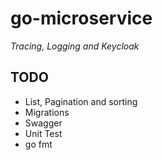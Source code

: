 # go-microservice
*Tracing, Logging and Keycloak*

## TODO
- List, Pagination and sorting
- Migrations
- Swagger
- Unit Test
- go fmt
